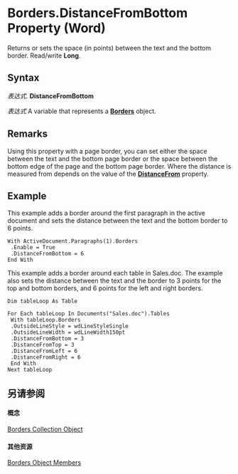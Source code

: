 
# Borders.DistanceFromBottom Property (Word)

Returns or sets the space (in points) between the text and the bottom border. Read/write  **Long**.


## Syntax

 _表达式_. **DistanceFromBottom**

 _表达式_ A variable that represents a **[Borders](6dd1d4cc-2dcf-22c7-a299-4721a5543ba3.md)** object.


## Remarks

Using this property with a page border, you can set either the space between the text and the bottom page border or the space between the bottom edge of the page and the bottom page border. Where the distance is measured from depends on the value of the  **[DistanceFrom](316858c5-51b0-1cc0-407f-0bee7d48aaae.md)** property.


## Example

This example adds a border around the first paragraph in the active document and sets the distance between the text and the bottom border to 6 points.


```
With ActiveDocument.Paragraphs(1).Borders 
 .Enable = True 
 .DistanceFromBottom = 6 
End With
```

This example adds a border around each table in Sales.doc. The example also sets the distance between the text and the border to 3 points for the top and bottom borders, and 6 points for the left and right borders.




```
Dim tableLoop As Table 
 
For Each tableLoop In Documents("Sales.doc").Tables 
 With tableLoop.Borders 
 .OutsideLineStyle = wdLineStyleSingle 
 .OutsideLineWidth = wdLineWidth150pt 
 .DistanceFromBottom = 3 
 .DistanceFromTop = 3 
 .DistanceFromLeft = 6 
 .DistanceFromRight = 6 
 End With 
Next tableLoop
```


## 另请参阅


#### 概念


[Borders Collection Object](6dd1d4cc-2dcf-22c7-a299-4721a5543ba3.md)
#### 其他资源


[Borders Object Members](http://msdn.microsoft.com/library/7c391c32-ebf4-9ca7-a740-0205852f1bab%28Office.15%29.aspx)